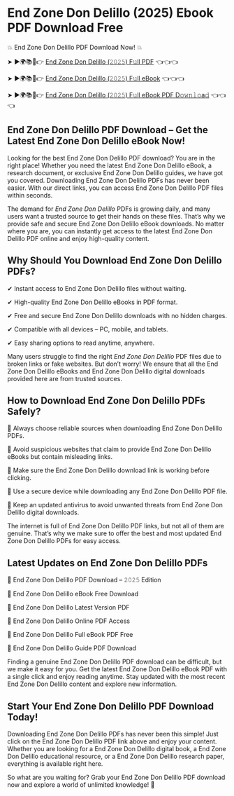 # End Zone Don Delillo (2025) Ebook PDF Download Free

💥 End Zone Don Delillo PDF Download Now! 💥

➤ ►🌍📚📱👉 [End Zone Don Delillo (𝟸𝟶𝟸𝟻) F𝚞ll PDF](https://getpdf.xyz/end-zone-don-delillo) 👈👈👈


➤ ►🌍📚📱👉 [End Zone Don Delillo (𝟸𝟶𝟸𝟻) F𝚞ll eBook](https://getpdf.xyz/end-zone-don-delillo) 👈👈👈


➤ ►🌍📚📱👉 [End Zone Don Delillo (𝟸𝟶𝟸𝟻) F𝚞ll eBook PDF D𝚘𝚠𝚗𝚕𝚘a𝚍](https://getpdf.xyz/end-zone-don-delillo) 👈👈👈


## End Zone Don Delillo PDF Download – Get the Latest End Zone Don Delillo eBook Now!

Looking for the best End Zone Don Delillo PDF download? You are in the right place! Whether you need the latest End Zone Don Delillo eBook, a research document, or exclusive End Zone Don Delillo guides, we have got you covered. Downloading End Zone Don Delillo PDFs has never been easier. With our direct links, you can access End Zone Don Delillo PDF files within seconds.

The demand for *End Zone Don Delillo* PDFs is growing daily, and many users want a trusted source to get their hands on these files. That’s why we provide safe and secure End Zone Don Delillo eBook downloads. No matter where you are, you can instantly get access to the latest End Zone Don Delillo PDF online and enjoy high-quality content.

## Why Should You Download End Zone Don Delillo PDFs?

✔ Instant access to End Zone Don Delillo files without waiting.

✔ High-quality End Zone Don Delillo eBooks in PDF format.

✔ Free and secure End Zone Don Delillo downloads with no hidden charges.

✔ Compatible with all devices – PC, mobile, and tablets.

✔ Easy sharing options to read anytime, anywhere.

Many users struggle to find the right *End Zone Don Delillo* PDF files due to broken links or fake websites. But don’t worry! We ensure that all the End Zone Don Delillo eBooks and End Zone Don Delillo digital downloads provided here are from trusted sources.

## How to Download End Zone Don Delillo PDFs Safely?

📌 Always choose reliable sources when downloading End Zone Don Delillo PDFs.

📌 Avoid suspicious websites that claim to provide End Zone Don Delillo eBooks but contain misleading links.

📌 Make sure the End Zone Don Delillo download link is working before clicking.

📌 Use a secure device while downloading any End Zone Don Delillo PDF file.

📌 Keep an updated antivirus to avoid unwanted threats from End Zone Don Delillo digital downloads.

The internet is full of End Zone Don Delillo PDF links, but not all of them are genuine. That’s why we make sure to offer the best and most updated End Zone Don Delillo PDFs for easy access.

## Latest Updates on End Zone Don Delillo PDFs

🔹 End Zone Don Delillo PDF Download – 𝟸𝟶𝟸𝟻 Edition

🔹 End Zone Don Delillo eBook Free Download

🔹 End Zone Don Delillo Latest Version PDF

🔹 End Zone Don Delillo Online PDF Access

🔹 End Zone Don Delillo Full eBook PDF Free

🔹 End Zone Don Delillo Guide PDF Download

Finding a genuine End Zone Don Delillo PDF download can be difficult, but we make it easy for you. Get the latest End Zone Don Delillo eBook PDF with a single click and enjoy reading anytime. Stay updated with the most recent End Zone Don Delillo content and explore new information.

## Start Your End Zone Don Delillo PDF Download Today!

Downloading End Zone Don Delillo PDFs has never been this simple! Just click on the End Zone Don Delillo PDF link above and enjoy your content. Whether you are looking for a End Zone Don Delillo digital book, a End Zone Don Delillo educational resource, or a End Zone Don Delillo research paper, everything is available right here.

So what are you waiting for? Grab your End Zone Don Delillo PDF download now and explore a world of unlimited knowledge! 🚀